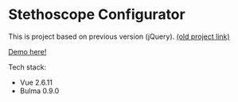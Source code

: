 # Stethoscope Configurator

This is project based on previous version (jQuery). [(old project link)](https://sonickers.github.io/stethoscope-config/)

[Demo here!]()

Tech stack:
* Vue 2.6.11
* Bulma 0.9.0 
